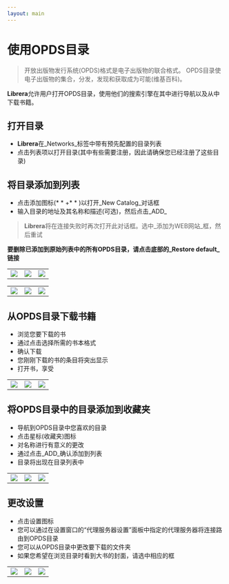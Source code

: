 ```yaml
---
layout: main
---
```


# 使用OPDS目录

>开放出版物发行系统(OPDS)格式是电子出版物的联合格式。 OPDS目录使电子出版物的集合，分发，发现和获取成为可能(维基百科)。

**Librera**允许用户打开OPDS目录，使用他们的搜索引擎在其中进行导航以及从中下载书籍。

## 打开目录
* **Librera**在_Networks_标签中带有预先配置的目录列表
* 点击列表项以打开目录(其中有些需要注册，因此请确保您已经注册了这些目录)

## 将目录添加到列表
* 点击添加图标(* * +* * )以打开_New Catalog_对话框
* 输入目录的地址及其名称和描述(可选)，然后点击_ADD_
> **Librera**将在连接失败时再次打开此对话框。选中_添加为WEB网站_框，然后重试

**要删除已添加到原始列表中的所有OPDS目录，请点击底部的_Restore default_链接**

||||
|-|-|-|
|![](1.jpg)|![](2.jpg)|![](3.jpg)|

||||
|-|-|-|
|![](4.jpg)|![](5.jpg)|![](6.jpg)|

## 从OPDS目录下载书籍
* 浏览您要下载的书
* 通过点击选择所需的书本格式
* 确认下载
* 您刚刚下载的书的条目将突出显示
* 打开书，享受

||||
|-|-|-|
|![](7.jpg)|![](8.jpg)|![](9.jpg)|

## 将OPDS目录中的目录添加到收藏夹
* 导航到OPDS目录中您喜欢的目录
* 点击星标(收藏夹)图标
* 对名称进行有意义的更改
* 通过点击_ADD_确认添加到列表
* 目录将出现在目录列表中

||||
|-|-|-|
|![](10.jpg)|![](11.jpg)|![](12.jpg)|

## 更改设置
* 点击设置图标
* 您可以通过在设置窗口的“代理服务器设置”面板中指定的代理服务器将连接路由到OPDS目录
* 您可以从OPDS目录中更改要下载的文件夹
* 如果您希望在浏览目录时看到大书的封面，请选中相应的框

||||
|-|-|-|
|![](17.jpg)|![](18.jpg)|![](19.jpg)|
